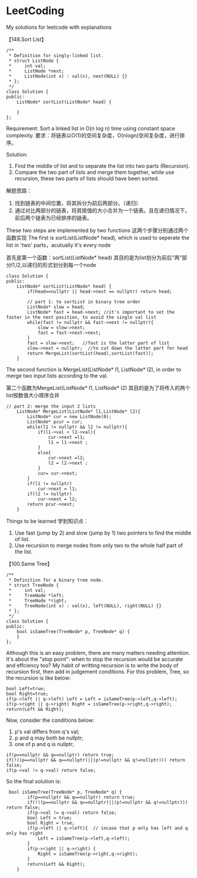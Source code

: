 # LeetCoding
My solutions for leetcode with explanations

【148.Sort List】
```
/**
 * Definition for singly-linked list.
 * struct ListNode {
 *     int val;
 *     ListNode *next;
 *     ListNode(int x) : val(x), next(NULL) {}
 * };
 */
class Solution {
public:
    ListNode* sortList(ListNode* head) {
    
    }
};
```
Requirement: Sort a linked list in O(n log n) time using constant space complexity.
要求：将链表以O(1)的空间复杂度，O(nlogn)空间复杂度，进行排序。

Solution: 
1. Find the middle of list and to separate the list into two parts (Recursion).
2. Compare the two part of lists and merge them together, while use recursion, these two parts of lists should have been sorted.

解题思路：
1. 找到链表的中间位置，将其拆分为前后两部分。（递归）
2. 通过对比两部分的链表，将其按值的大小合并为一个链表。且在递归情况下，前后两个链表为已经排序的链表。

These two steps are implemented by two functions 这两个步骤分别通过两个函数实现
The first is sortList(ListNode* head), which is used to seperate the list in 'two' parts，acutually it's every node

首先是第一个函数：sortList(ListNode* head)
其目的是为list划分为前后"两"部分l1,l2,以递归的形式划分到每一个node
```
class Solution {
public:
    ListNode* sortList(ListNode* head) {
        if(head==nullptr || head->next == nullptr) return head;
        
        // part 1: to sortList in binary tree order
        ListNode* slow = head;
        ListNode* fast = head->next; //it's important to set the faster in the next position, to avoid the single val list
        while(fast != nullptr && fast->next != nullptr){
            slow = slow->next;
            fast = fast->next->next;
        }
        fast = slow->next;   //fast is the latter part of list
        slow->next = nullptr;  //to cut down the latter part for head
        return MergeList(sortList(head),sortList(fast));
    }
```
The second function is MergeList(ListNode* l1, ListNode* l2), in order to merge two input lists according to the val.

第二个函数为MergeList(ListNode* l1, ListNode* l2)
其目的是为了将传入的两个list按数值大小顺序合并
```
// part 2: merge the input 2 lists
    ListNode* MergeList(ListNode* l1,ListNode* l2){
        ListNode* cur = new ListNode(0);
        ListNode* pcur = cur;
        while(l1 != nullptr && l2 != nullptr){
            if(l1->val < l2->val){
                cur->next =l1;
                l1 = l1->next ;
            }
            else{
                cur->next =l2;
                l2 = l2->next ;
            }
            cur= cur->next;
        }
        if(l1 != nullptr)
            cur->next = l1;
        if(l2 != nullptr)
            cur->next = l2;
        return pcur->next;
    }
```
Things to be learned 学到知识点：
1. Use fast (jump by 2) and slow (jump by 1) two pointers to find the middle of list.
2. Use recursion to merge nodes from only two to the whole half part of the list.


【100.Same Tree】
```
/**
 * Definition for a binary tree node.
 * struct TreeNode {
 *     int val;
 *     TreeNode *left;
 *     TreeNode *right;
 *     TreeNode(int x) : val(x), left(NULL), right(NULL) {}
 * };
 */
class Solution {
public:
    bool isSameTree(TreeNode* p, TreeNode* q) {
    }
};
```
Although this is an easy problem, there are many matters needing attention.
It's about the "stop point": when to stop the recursion would be accurate and effciency too?
My habit of writting recursion is to write the body of recursion first, then add in judgement conditions.
For this problem, Tree, so the recursion is like below:
```
bool Left=true;
bool Right=true;
if(p->left || q->left) Left = Left = isSameTree(p->left,q->left);
if(p->right || q->right) Right = isSameTree(p->right,q->right);
return(Left && Right);
```
Now, consider the conditions below:
1. p's val differs from q's val;
2. p and q may both be nullptr;
3. one of p and q is nullptr;
```
if(p==nullptr && q==nullptr) return true;
if(!((p==nullptr && q==nullptr)||(p!=nullptr && q!=nullptr))) return false;
if(p->val != q->val) return false;
```
So the final solution is:
```
 bool isSameTree(TreeNode* p, TreeNode* q) {
        if(p==nullptr && q==nullptr) return true;
        if(!((p==nullptr && q==nullptr)||(p!=nullptr && q!=nullptr))) return false;
        if(p->val != q->val) return false;
        bool Left = true;
        bool Right = true;
        if(p->left || q->left){  // incase that p only has left and q only has right
            Left = isSameTree(p->left,q->left);
        }
        if(p->right || q->right) {
            Right = isSameTree(p->right,q->right);
        }
        return(Left && Right);
    }
```
